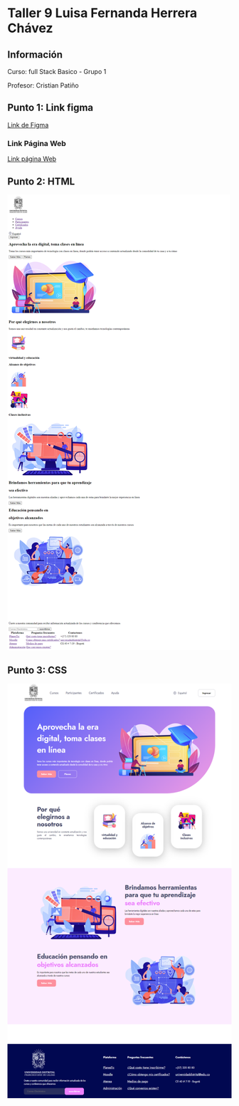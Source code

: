 <h1>Taller 9 Luisa Fernanda Herrera Chávez </h1>

<h2> Información</h2>
<p>Curso: full Stack Basico - Grupo 1 </p>
<p>Profesor: Cristian Patiño</p>
<h2> Punto 1: Link figma</h2>
<a href="https://www.figma.com/file/ZJDCaUO80MO59MulMmHU26/Luisa-Ejercicio?type=design&node-id=0-1&t=jGYP63l0lPiwydPV-0" target="_blank">Link de Figma</a>

<h3> Link Página Web</h3>
<a href="https://luisaherrerach22.github.io/taller-9-full-stack/"target="_blank">Link página Web</a>
<h2> Punto 2: HTML</h2>
<img src="./public/images/html.png" alt="html">

<h2> Punto 3: CSS</h2>
<img src="./public/images/Taller-punto-1-3-index.png" alt="CSS">

